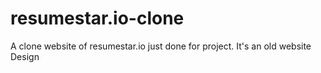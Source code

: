 # resumestar.io-clone
A clone website of resumestar.io just done for project.
It's an old website Design

